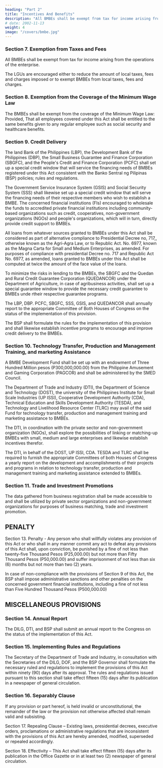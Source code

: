 ```yaml
---
heading: "Part 2"
title: "Incentives And Benefits"
description: "All BMBEs shall be exempt from tax for income arising from the operations of the enterprise"
# date: 2002-11-13
weight: 4
image: "/covers/bmbe.jpg"
---
```



### Section 7. Exemption from Taxes and Fees

All BMBEs shall be exempt from tax for income arising from the operations of the enterprise.

The LGUs are encouraged either to reduce the amount of local taxes, fees and charges imposed or to exempt BMBEs from local taxes, fees and charges.


###  Section 8. Exemption from the Coverage of the Minimum Wage Law

The BMBEs shall be exempt from the coverage of the Minimum Wage Law: Provided, That all employees covered under this Act shall be entitled to the same benefits given to any regular employee such as social security and healthcare benefits.


### Section 9. Credit Delivery

The land Bank of the Philippines (LBP), the Development Bank of the Philippines (DBP), the Small Business Guarantee and Finance Corporation (SBGFC), and the People's Credit and Finance Corporation (PCFC) shall set up a special credit window that will service the financing needs of BMBEs registered under this Act consistent with the Banko Sentral ng Pilipinas (BSP) policies; rules and regulations. 

The Government Service Insurance System (GSIS) and Social Security System (SSS) shall likewise set up a special credit window that will serve the financing needs of their respective members who wish to establish a BMBE. The concerned financial institutions (FIs) encouraged to wholesale the funds to accredited private financial institutions including community-based organizations such as credit, cooperatives, non-government organizations (NGOs) and people's organizations, which will in turn, directly provide credit support to BMBEs.

All loans from whatever sources granted to BMBEs under this Act shall be considered as part of alternative compliance to Presidential Decree no, 717,, otherwise known as the Agri-Agra Law, or to Republic Act. No. 6977, known as the Magna Carta for Small and Medium Enterprises, as amended. For purposes of compliance with presidential Decree no. 717 and Republic Act No. 6977, as amended, loans granted to BMBEs under this Act shall be computed at twice the amount of the face value of the loans.

To minimize the risks in lending to the BMBEs, the SBGFC and the Quedan and Rural Credit Guarantee Corporation (QUEDANCOR) under the Department of Agriculture, in case of agribusiness activities, shall set up a special guarantee window to provide the necessary credit guarantee to BMBEs unde rtheir respective guarantee programs.

The LBP, DBP. PCFC, SBGFC, SSS, GSIS, and QUEDANCOR shall annually report to the appropriate Committee of Both Houses of Congress on the status of the implementation of this provision.

The BSP shall formulate the rules for the implementation of this provision and shall likewise establish incentive programs to encourage and improve credit delivery to the BMBEs.


### Section 10. Technology Transfer, Production and Management Training, and marketing Assistance

A BMBE Development Fund shall be set up with an endowment of Three Hundred Million pesos (P300,000,000.00) from the Philippine Amusement and Gaming Corporation (PAGCOR) and shall be administered by the SMED Council.

The Department of Trade and Industry (DTI), the Department of Science and Technology (DOST), the university of the Philippines Institute for Small Scale Industries (UP ISSI), Cooperative Development Authority (CDA), Technical Education and Skills Development Authority (TESDA), and Technology and Livelihood Resource Center (TLRC) may avail of the said Fund for technology transfer, production and management training and marketing assistance to BMBEs.

The DTI, in coordination with the private sector and non-government organization (NGOs), shall explore the possibilities of linking or matching-up BMBEs with small, medium and large enterprises and likewise establish incentives therefor.

The DTI, in behalf of the DOST, UP ISSI, CDA. TESDA and TLRC shall be required to furnish the appropriate Committees of both Houses of Congress a yearly report on the development and accomplishments of their projects and programs in relation to technology transfer, production and management training and marketing assistance extended to BMBEs.


### Section 11. Trade and Investment Promotions

The data gathered from business registration shall be made accessible to and shall be utilized by private sector organizations and non-government organizations for purposes of business matching, trade and investment promotion.

<!-- INFORMATION DISSEMINATION

Section 12. Information Dissemination - The Philippine Information Agency (PIA), in accordance with the Department of Labor and Employment (DOLE), the DILG and the DTI, shall ensure the proper and adequate information dissemination of the contents and benefits of this Act to the general public especially to its intended beneficiaries specifically in the barangay level. -->


## PENALTY

Section 13. Penalty - Any person who shall willfully violates any provision of this Act or who shall in any manner commit any act to defeat any provisions of this Act shall, upon conviction, be punished by a fine of not less than twenty-five Thousand Pesos (P25,000.00) but not more than Fifty Thousand Pesos (P50,000.00) and suffer imprisonment of not less than six (6) months but not more than two (2) years.

In case of non-compliance with the provisions of Section 9 of this Act, the BSP shall impose administrative sanctions and other penalties on the concerned government financial institutions, including a fine of not less than Five Hundred Thousand Pesos (P500,000.00)


## MISCELLANEOUS PROVISIONS

###  Section 14. Annual Report

The DILG, DTI, and BSP shall submit an annual report to the Congress on the status of the implementation of this Act.


### Section 15. Implementing Rules and Regulations

The Secretary of the Department of Trade and Industry, in consultation with the Secretaries of the DILG, DOF, and the BSP Governor shall formulate the necessary ruled and regulations to implement the provisions of this Act within ninety (90) days after its approval. The rules and regulations issued pursuant to this section shall take effect fifteen (15) days after its publication in a newspaper of general circulation.

### Section 16. Separably Clause

If any provision or part hereof, is held invalid or unconstitutional, the remainder of the law or the provision not otherwise affected shall remain valid and subsisting.

Section 17. Repealing Clause – Existing laws, presidential decrees, executive orders, proclamations or administrative regulations that are inconsistent with the provisions of this Act are hereby amended, modified, superseded or repealed accordingly.

Section 18. Effectivity – This Act shall take effect fifteen (15) days after its publication in the Office Gazette or in at least two (2) newspaper of general circulation.

